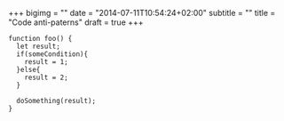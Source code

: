 +++
bigimg = ""
date = "2014-07-11T10:54:24+02:00"
subtitle = ""
title = "Code anti-paterns"
draft = true
+++

```
function foo() {
  let result;
  if(someCondition){
    result = 1;
  }else{
    result = 2;
  }
  
  doSomething(result);
}
```
